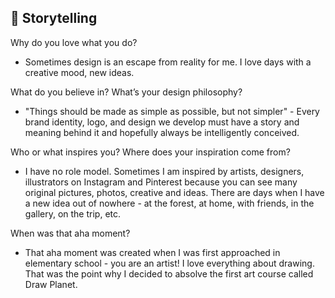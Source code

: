 ## 🌸 Storytelling

Why do you love what you do?
- Sometimes design is an escape from reality for me. I love days with a creative mood, new ideas.

What do you believe in? What’s your design philosophy?
- "Things should be made as simple as possible, but not simpler" - Every brand identity, logo, and design we develop must have a story and meaning behind it and hopefully always be intelligently conceived. 

Who or what inspires you? Where does your inspiration come from?
- I have no role model. Sometimes I am inspired by artists, designers, illustrators on Instagram and Pinterest because you can see many original pictures, photos, creative and ideas. There are days when I have a new idea out of nowhere - at the forest, at home, with friends, in the gallery, on the trip, etc.

When was that aha moment?
- That aha moment was created when I was first approached in elementary school - you are an artist! I love everything about drawing. That was the point why I decided to absolve the first art course called Draw Planet.
